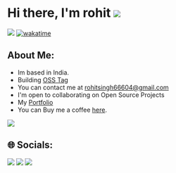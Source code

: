 # <h1>Hi there, I'm rohit</a> ![](https://user-images.githubusercontent.com/18350557/176309783-0785949b-9127-417c-8b55-ab5a4333674e.gif)</h1>

![](https://komarev.com/ghpvc/?username=Notoriousbrian) [![wakatime](https://wakatime.com/badge/user/c996e8ed-8458-40eb-af67-267d4c48de9a.svg)](https://wakatime.com/@c996e8ed-8458-40eb-af67-267d4c48de9a)

##  About Me:

- Im based in India.
- Building [OSS Tag](https://github.com/opentagmanager/osstag)
- You can contact me at [rohitsingh66604@gmail.com](mailto:rohitsingh66604@gmail.com)
- I'm open to collaborating on Open Source Projects
- My [Portfolio](https://notoriousbrain.dev)
- You can Buy me a coffee [here](https://buymeacoffee.com/rohitdoesdev).

<a href="https://www.github.com/Notoriousbrain" target="_blank" rel="noreferrer"><img
src="https://img.shields.io/github/followers/Notoriousbrain?logo=github&style=for-the-badge&color=0891b2&labelColor=1c1917" /></a>

## 🌐 Socials:
<a href="https://discord.com/users/707670560028491818"><img src="https://skillicons.dev/icons?i=discord" /></a>
<a href="https://linkedin.com/in/https://www.linkedin.com/in/rohit-singh-7a8866248/"><img src="https://skillicons.dev/icons?i=linkedin" /></a>
<a href="https://x.com/iblamerohit"><img src="https://skillicons.dev/icons?i=twitter" /></a>
